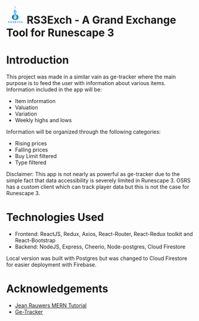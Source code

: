 # ![alt text](https://github.com/JKal24/RS3Merch/blob/master/src/assets/rs3exch_logo_small.png) RS3Exch - A Grand Exchange Tool for Runescape 3

# Introduction

This project was made in a similar vain as ge-tracker where the main purpose is to feed the user with information about various items. 
Information included in the app will be:
* Item information
* Valuation
* Variation
* Weekly highs and lows

Information will be organized through the following categories:
* Rising prices
* Falling prices
* Buy Limit filtered
* Type filtered

Disclaimer: This app is not nearly as powerful as ge-tracker due to the simple fact that data accessibility is severely limited in Runescape 3.
OSRS has a custom client which can track player data but this is not the case for Runescape 3.

# Technologies Used

* Frontend: ReactJS, Redux, Axios, React-Router, React-Redux toolkit and React-Bootstrap
* Backend: NodeJS, Express, Cheerio, Node-postgres, Cloud Firestore

Local version was built with Postgres but was changed to Cloud Firestore for easier deployment with Firebase.

# Acknowledgements

* [Jean Rauwers MERN Tutorial](https://github.com/jeanrauwers/mern-course-bootcamp)
* [Ge-Tracker](https://www.ge-tracker.com/)